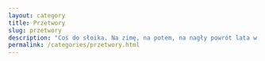 ```yaml
---
layout: category
title: Przetwory
slug: przetwory
description: "Coś do słoika. Na zimę, na potem, na nagły powrót lata w środku stycznia."
permalink: /categories/przetwory.html
---
```

